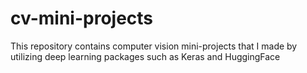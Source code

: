 # cv-mini-projects
This repository contains computer vision mini-projects that I made by utilizing deep learning packages such as Keras and HuggingFace
